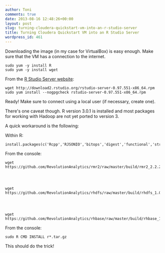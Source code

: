 ```yaml
---
author: Toni
comments: true
date: 2013-08-16 12:48:26+00:00
layout: post
slug: turning-cloudera-quickstart-vm-into-an-r-studio-server
title: Turning Cloudera Quickstart VM into an R Studio Server
wordpress_id: 461
---
```


Downloading the image (in my case for VirtualBox) is easy enough. Make sure that the VM has a connection to the internet.

    
    sudo yum -y install R
    sudo yum -y install wget




From the [R Studio Server website](http://www.rstudio.com/ide/download/server):

    
    wget http://download2.rstudio.org/rstudio-server-0.97.551-x86_64.rpm
    sudo yum install --nogpgcheck rstudio-server-0.97.551-x86_64.rpm




Ready! Make sure to connect using a local user (if necessary, create one).

There's one caveat though. R version 3.0.1 is installed and most packages for working with Hadoop are not yet ported to version 3.

A quick workaround is the following:

Within R:

    
    install.packages(c('Rcpp','RJSONIO','bitops','digest','functional','stringr','plyr','reshape2','rJava'))




From the console:

    
    wget https://github.com/RevolutionAnalytics/rmr2/raw/master/build/rmr2_2.2.2.tar.gz



    
    wget https://github.com/RevolutionAnalytics/rhdfs/raw/master/build/rhdfs_1.0.6.tar.gz



    
    wget https://github.com/RevolutionAnalytics/rhbase/raw/master/build/rhbase_1.2.0.tar.gz




From the console:

    
    sudo R CMD INSTALL r*.tar.gz




This should do the trick!


